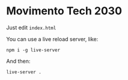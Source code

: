 # Movimento Tech 2030

Just edit `index.html`

You can use a live reload server, like:

`npm i -g live-server`

And then:

`live-server .`
